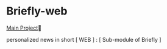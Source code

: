 # Briefly-web
[Main Project](https://github.com/inishchith/Briefly):newspaper:


personalized news in short [ WEB ] : [ Sub-module of Briefly ]
